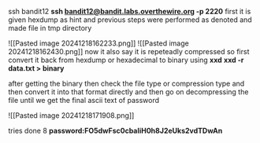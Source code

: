 ssh bandit12
**ssh bandit12@bandit.labs.overthewire.org -p 2220**
first it is given hexdump as hint and previous steps were performed as denoted and made file in tmp directory

![[Pasted image 20241218162233.png]]
![[Pasted image 20241218162430.png]]
now it also say it is repeteadly compressed 
so first convert it back from hexdump or hexadecimal to binary using **xxd**
**xxd -r data.txt > binary**

after getting the binary then check the file type or compression type and then convert it into that format directly and then go on decompressing the file until we get the final ascii text of password

![[Pasted image 20241218171908.png]]

tries done 8
**password:FO5dwFsc0cbaIiH0h8J2eUks2vdTDwAn**